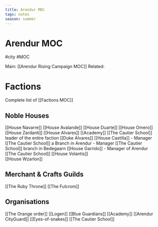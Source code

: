 ```yaml
---
title: Arendur MOC
tags: notes
season: summer
---
```

 
# Arendur MOC
#city #MOC 

Main: [[Arendur Rising Campaign MOC]]
Related: 


# Factions
Complete list of [[Factions MOC]]
## Noble Houses
[[House Navarre]]
	[[House Avalande]]
	[[House Duarte]]
[[House Omero]]
	[[House Zardanti]]
[[House Alvares]]
	[[Academy]]
	[[The Cautier School]]
		leader of the entire faction [[Duke Alvares]]
		[[House Castilla]] 	- Manager [[The Cautier School]] a Branch in Arendur
							- Manager [[The Cautier School]] branch in Bedegaarn
		[[House Garrido]]	- Manager of Arendur [[The Cautier School]]
[[House Volantis]]	
[[House Wzarlon]]

## Merchant & Crafts Guilds
[[The Ruby Throne]]
	[[The Fulcrom]]
## Organisations
[[The Orange order]]
[[Logen]]
[[Blue Guardians]]
[[Academy]]
[[Arendur CityGuard]]
[[Eyes-of-snakes]]
[[The Cautier School]]

